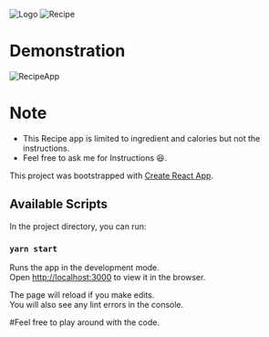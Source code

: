 ![Logo](https://user-images.githubusercontent.com/62325347/79120334-409d7b00-7db0-11ea-9e82-79e2a4cedb25.png)
![Recipe](https://user-images.githubusercontent.com/62325347/80022037-1a3ab680-84f9-11ea-9df1-3a8b75989872.jpg)

# Demonstration
![RecipeApp](https://user-images.githubusercontent.com/62325347/80022870-4e62a700-84fa-11ea-89be-9200bf879957.gif)

# Note

  - This Recipe app is limited to ingredient and calories but not the instructions.
  - Feel free to ask me for Instructions 😆. 

This project was bootstrapped with [Create React App](https://github.com/facebook/create-react-app).

## Available Scripts

In the project directory, you can run:

### `yarn start`

Runs the app in the development mode.<br />
Open [http://localhost:3000](http://localhost:3000) to view it in the browser.

The page will reload if you make edits.<br />
You will also see any lint errors in the console.


#Feel free to play around with the code.
